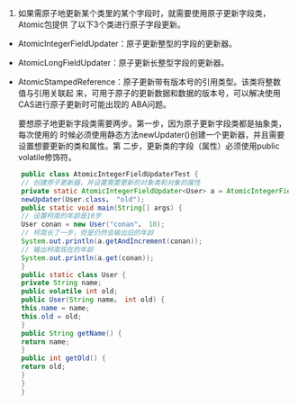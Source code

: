 1. 如果需原子地更新某个类里的某个字段时，就需要使用原子更新字段类，Atomic包提供
了以下3个类进行原子字段更新。
- AtomicIntegerFieldUpdater：原子更新整型的字段的更新器。
- AtomicLongFieldUpdater：原子更新长整型字段的更新器。
- AtomicStampedReference：原子更新带有版本号的引用类型。该类将整数值与引用关联起
来，可用于原子的更新数据和数据的版本号，可以解决使用CAS进行原子更新时可能出现的
ABA问题。

    要想原子地更新字段类需要两步。第一步，因为原子更新字段类都是抽象类，每次使用的
    时候必须使用静态方法newUpdater()创建一个更新器，并且需要设置想要更新的类和属性。第
    二步，更新类的字段（属性）必须使用public volatile修饰符。
```java
    public class AtomicIntegerFieldUpdaterTest {
    // 创建原子更新器，并设置需要更新的对象类和对象的属性
    private static AtomicIntegerFieldUpdater<User> a = AtomicIntegerFieldUpdater.
    newUpdater(User.class， "old");
    public static void main(String[] args) {
    // 设置柯南的年龄是10岁
    User conan = new User("conan"， 10);
    // 柯南长了一岁，但是仍然会输出旧的年龄
    System.out.println(a.getAndIncrement(conan));
    // 输出柯南现在的年龄
    System.out.println(a.get(conan));
    }
    public static class User {
    private String name;
    public volatile int old;
    public User(String name， int old) {
    this.name = name;
    this.old = old;
    }
    public String getName() {
    return name;
    }
    public int getOld() {
    return old;
    }
    }
    }
```

